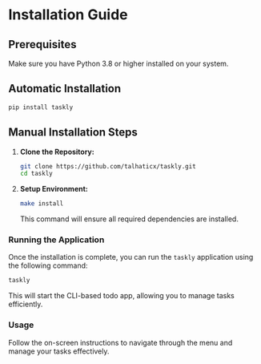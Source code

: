 # Installation Guide

## Prerequisites

Make sure you have Python 3.8 or higher installed on your system.

## Automatic Installation

```bash
pip install taskly
```

## Manual Installation Steps

1. **Clone the Repository:**

   ```bash
   git clone https://github.com/talhaticx/taskly.git
   cd taskly
   ```

2. **Setup Environment:**

   ```bash
   make install
   ```

   This command will ensure all required dependencies are installed.

### Running the Application

Once the installation is complete, you can run the `taskly` application using the following command:

```bash
taskly
```

This will start the CLI-based todo app, allowing you to manage tasks efficiently.

### Usage

Follow the on-screen instructions to navigate through the menu and manage your tasks effectively.
